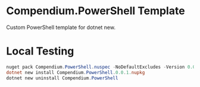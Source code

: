 # Compendium.PowerShell Template

Custom PowerShell template for dotnet new.

# Local Testing

```powershell
nuget pack Compendium.PowerShell.nuspec -NoDefaultExcludes -Version 0.0.1
dotnet new install Compendium.PowerShell.0.0.1.nupkg
dotnet new uninstall Compendium.PowerShell
```
